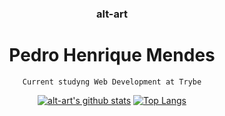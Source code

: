<div align="center">
  <h3>alt-art</h3>
  <h1>Pedro Henrique Mendes</h1>
  
  ```
  Current studyng Web Development at Trybe
  ```
  
  [![alt-art's github stats](https://github-readme-stats.vercel.app/api?username=alt-art&count_private=true&show_icons=true&theme=dracula&line_height=20&disable_animations=true)](https://github.com/alt-art)
[![Top Langs](https://github-readme-stats.vercel.app/api/top-langs/?username=alt-art&theme=dracula&layout=compact&disable_animations=true)](https://github.com/alt-art)
</div>

